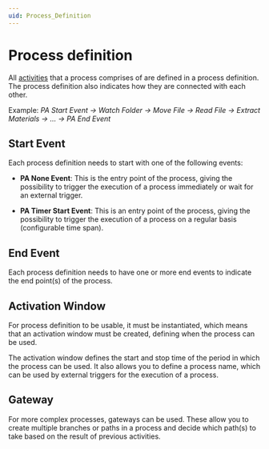 ```yaml
---
uid: Process_Definition
---
```


# Process definition

All [activities](xref:PA_Activities) that a process comprises of are defined in a process definition. The process definition also indicates how they are connected with each other.

Example: *PA Start Event -> Watch Folder -> Move File -> Read File -> Extract Materials -> … -> PA End Event*

## Start Event

Each process definition needs to start with one of the following events:

- **PA None Event**: This is the entry point of the process, giving the possibility to trigger the execution of a process immediately or wait for an external trigger.

<!-- Comment:  immediately? manually? (original version: initially) + the/an?-->

- **PA Timer Start Event**: This is an entry point of the process, giving the possibility to trigger the execution of a process on a regular basis (configurable time span).

## End Event

Each process definition needs to have one or more end events to indicate the end point(s) of the process.

## Activation Window

For process definition to be usable, it must be instantiated, which means that an activation window must be created, defining when the process can be used.

The activation window defines the start and stop time of the period in which the process can be used. It also allows you to define a process name, which can be used by external triggers for the execution of a process.

## Gateway

For more complex processes, gateways can be used. These allow you to create multiple branches or paths in a process and decide which path(s) to take based on the result of previous activities.
